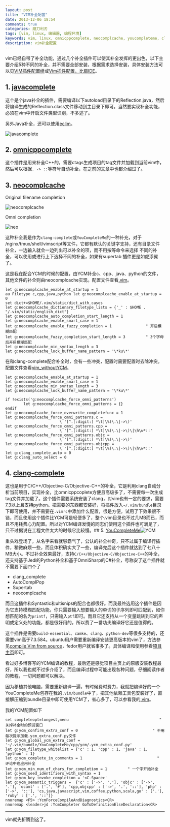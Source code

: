```yaml
---
layout: post
title: "VIM补全配置"
date: 2013-12-06 18:54
comments: true
categories: 磨刀利刃
tags: [vim, linux, 编辑器, 编程环境]
keywords: vim, linux, omnicppcomplete, neocomplcache, youcompleteme, clang-complete, javacomplete
description: vim补全配置
---
```

vim已经自带了补全功能，通过几个补全插件可以使其补全发挥的更出色，以下主要介绍5种不同的补全，并不需要全部安装，根据需求选择安装，具体安装方法可以见[VIM插件配置续](http://812lcl.github.io/blog/2013/12/04/vimcha-jian-pei-zhi-xu/)或[Vim插件配置，比肩IDE](http://812lcl.github.io/blog/2013/10/24/vimcha-jian-pei-zhi-%2Cbi-jian-ide/)。

## 1. [javacomplete](https://github.com/vim-scripts/javacomplete)
这个是个java补全的插件，需要编译以下autoload目录下的Reflection.java，然后将编译生成的Reflection.class文件移动到主目录下即可。当然要实现补全功能，必须在vim中开启文件类型识别，不多述了。

另外Java补全，还可以使用[eclim](http://eclim.org/)。
<!--more-->

![javacomplete](http://pic002.cnblogs.com/images/2012/342823/2012041511171014.png)

## 2. [omnicppcomplete](https://github.com/vim-scripts/OmniCppComplete)
这个插件是用来补全C++的，需要ctags生成项目的tag文件并加载到当前vim中，然后可以根据`. -> ::`等符号自动补全，在之前的文章中也都介绍过了。
## 3. [neocomplcache](https://github.com/Shougo/neocomplcache.vim)
Original filename completion

![neocomplcache](https://github-camo.global.ssl.fastly.net/5c0c143ad7b1b39fb3a1ec5e2b39c315d6e70391/687474703a2f2f312e62702e626c6f6773706f742e636f6d2f5f63693279426e717a4a674d2f5444314f355f624f5132492f41414141414141414144452f7648663958675f6d7254492f73313630302f66696c656e616d655f636f6d706c6574652e706e67)

Omni completion

![neo](https://github-camo.global.ssl.fastly.net/9fc2701fcb8b4a54ab9e0d0ff2902b11aadb825f/687474703a2f2f322e62702e626c6f6773706f742e636f6d2f5f63693279426e717a4a674d2f54443150546f6c6b5442492f41414141414141414144552f6b6e4a33656e69754857492f73313630302f6f6d6e695f636f6d706c6574652e706e67)

这种补全我是作为`clang-complete`或`YouCompleteMe`的一种补充，对于
/nginx/tmux/shell/vimscript等文件，它都有默认的关键字支持，还有目录文件
补全，一边输入就会一边列出可以补全的项，而不用按<c-x><c-f>等命令来选择
不同的补全，可以使用<c-p>或<c-n>进行上下选择不同的补全，如果有supertab
插件更是如虎添翼了。

这是我在配合YCM的时候的配置，由YCM补全c、cpp、java、python的文件，其他文件的补全则由neocomplcache实现。配置文件查看[.vim](https://github.com/812lcl/.vim)。
```
let g:neocomplcache_enable_at_startup = 1
au Filetype c,cpp,java,python let g:neocomplcache_enable_at_startup = 0
set dict+=$HOME/.vim/static/dict_with_cases
let g:neocomplcache_dictionary_filetype_lists = {'_' : $HOME . "/.vim/static/english_dict"}
let g:neocomplcache_auto_completion_start_length = 1
let g:neocomplcache_enable_smart_case = 1
let g:neocomplcache_enable_fuzzy_completion = 1               " 开启模糊匹配
let g:neocomplcache_fuzzy_completion_start_length = 3         " 3个字母后开启模糊匹配
let g:neocomplcache_min_syntax_length = 3
let g:neocomplcache_lock_buffer_name_pattern = '\*ku\*'
```
在和clang-complete配合补全时，会有一些冲突，配置时需要配置时去除冲突。配置文件查看[vim_withoutYCM](https://github.com/812lcl/vim_withoutYCM)。
```
let g:neocomplcache_enable_at_startup = 1
let g:neocomplcache_enable_smart_case = 1
let g:neocomplcache_min_syntax_length = 3
let g:neocomplcache_lock_buffer_name_pattern = '\*ku\*'

if !exists('g:neocomplcache_force_omni_patterns')
        let g:neocomplcache_force_omni_patterns = {}
endif
let g:neocomplcache_force_overwrite_completefunc = 1
let g:neocomplcache_force_omni_patterns.c =
                        \ '[^.[:digit:] *\t]\%(\.\|->\)'
let g:neocomplcache_force_omni_patterns.cpp =
                        \ '[^.[:digit:] *\t]\%(\.\|->\)\|\h\w*::'
let g:neocomplcache_force_omni_patterns.objc =
                        \ '[^.[:digit:] *\t]\%(\.\|->\)'
let g:neocomplcache_force_omni_patterns.objcpp =
                        \ '[^.[:digit:] *\t]\%(\.\|->\)\|\h\w*::'
let g:clang_complete_auto = 0
let g:clang_auto_select = 0
```
## 4. [clang-complete](https://github.com/vim-scripts/clang-complete)
这也是用于C/C++/Objective-C/Objective-C++的补全，它是利用clang自动分析当前项目，实现补全，比omnicppcoplete方便且高级多了，不需要每一次生成tag文件并加载了。这个插件需要系统安装了clang，对vim也有一定的要求，需要7.3以上且支持python。把需要的东西都安装好，将插件放入`~/.vim/bundle`目录下即可使用，并不需要在`.vimrc`中添加什么配置，很是方便。试用了下效果很不错，而且使用这个插件比YCM可是轻便多了，整个.vim目录也不过几MB而已，而且不用耗费心力配置。所以对YCM编译发憷的同志们使用这个插件也可满足了，只不过据说在工程文件太大的时候它比较慢。## 5. [YouCompleteMe](https://github.com/Valloric/YouCompleteMe)![YCM](https://github-camo.global.ssl.fastly.net/1f3f922431d5363224b20e99467ff28b04e810e2/687474703a2f2f692e696d6775722e636f6d2f304f50346f6f642e676966)

重头戏登场了，从名字来看就够霸气了，公认的补全神奇，只不过属于编译行插件，稍微麻烦一些，而且体积确实大了一些，编译完后这个插件就达到了七八十MB大小。不过补全效果最好，支持`C/C++/Objective-C/Objective-C++`的补全，还支持基于Jedi的Python补全和基于OmniSharp的C#补全，号称安了这个插件就不需要下面四个了

- clang_complete
- AutoComplPop
- Supertab
- neocomplcache

而且这插件和Syntastic和ultisnips的配合也都很好。而我最终选用这个插件是因为它支持模糊匹配功能，你只需要输入想要输入的单词的子序列即可匹配到，如你想匹配的名为`printf`，只需输入`ptf`即可。而且它还支持从一个变量跳转到它的声明或定义处的功能，都是很好用的，所以费了一番功夫编译好它还是值得的。

这个插件是需要`build-essential`、`camke`、`clang`、`python-dev`等很多支持的，还需要vim高于7.3.584。ubuntu用户需要重新编译安装更高版本的vim了，方法参见[compile Vim from source](https://github.com/Valloric/YouCompleteMe/wiki/Building-Vim-from-source)，fedor用户就省事多了。具体编译和使用参看[项目主页](https://github.com/Valloric/YouCompleteMe)即可。

看过好多博客写的YCM编译的教程，最后还是感觉项目主页上的原版安装教程最好，所以我也就不过多介绍了，而且编译过程中可能出现各种问题，仔细阅读作者的教程，一切问题都可以解决。

因为移植其他电脑，需要重新编译一遍，有时候费时费力，我就把编译好的一个YouCompleteMe包存在我的`.vim/bundle`中了，把其他依赖工具包安装好了，直接解压缩到bundle目录中即可使用YCM了，省心多了，可以参看我的[.vim](https://github.com/812lcl/)。

我的YCM配置如下
```
set completeopt=longest,menu                                        " 关掉补全时的预览窗口
let g:ycm_confirm_extra_conf = 0                                 " 不用每次提示加载.ycm_extra_conf.py文件
let g:ycm_global_ycm_extra_conf = '~/.vim/bundle/YouCompleteMe/cpp/ycm/.ycm_extra_conf.py'
let g:ycm_filetype_whitelist = {'c' : 1, 'cpp' : 1, 'java' : 1, 'python' : 1}
let g:ycm_complete_in_comments = 1                                 " 评论中也应用补全
let g:ycm_min_num_of_chars_for_completion = 1         " 一个字开始补全
let g:ycm_seed_identifiers_with_syntax = 1
let g:ycm_key_invoke_completion = '<C-Space>'
let g:ycm_semantic_triggers =  {'c' : ['->', '.'], 'objc' : ['->', '.'], 'ocaml' : ['.', '#'], 'cpp,objcpp' : ['->', '.', '::'], 'php' : ['->', '::'], 'cs,java,javascript,vim,coffee,python,scala,go' : ['.'], 'ruby' : ['.', '::']}
nnoremap <F5> :YcmForceCompileAndDiagnostics<CR>
nnoremap <leader>jd :YcmCompleter GoToDefinitionElseDeclaration<CR>
```

---
vim就先折腾到这了。
